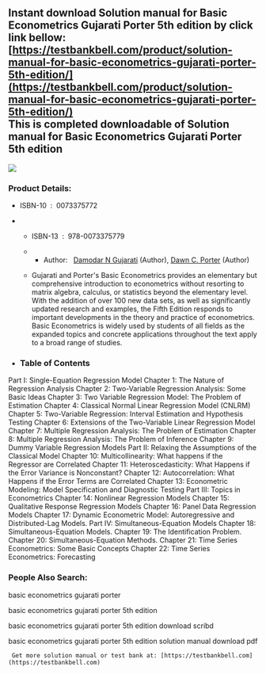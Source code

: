 Instant download **Solution manual for Basic Econometrics Gujarati Porter 5th edition** by click link bellow:  
[https://testbankbell.com/product/solution-manual-for-basic-econometrics-gujarati-porter-5th-edition/](https://testbankbell.com/product/solution-manual-for-basic-econometrics-gujarati-porter-5th-edition/)  
This is completed downloadable of Solution manual for Basic Econometrics Gujarati Porter 5th edition
----------------------------------------------------------------------------------------------------


![](https://testbankbell.com/wp-content/uploads/2023/05/31YVynxFxoL._SY300___21526.1400197507.1280.12801.jpg)
### Product Details:


* ISBN-10 ‏ : ‎ 0073375772
* * ISBN-13 ‏ : ‎ 978-0073375779
  * * Author:   [Damodar N Gujarati](https://www.amazon.com/s/ref=dp_byline_sr_book_1?ie=UTF8&field-author=Damodar+N+Gujarati&text=Damodar+N+Gujarati&sort=relevancerank&search-alias=books) (Author), [Dawn C. Porter](https://www.amazon.com/s/ref=dp_byline_sr_book_2?ie=UTF8&field-author=Dawn+C.+Porter&text=Dawn+C.+Porter&sort=relevancerank&search-alias=books) (Author)
   
  * Gujarati and Porter's Basic Econometrics provides an elementary but comprehensive introduction to econometrics without resorting to matrix algebra, calculus, or statistics beyond the elementary level. With the addition of over 100 new data sets, as well as significantly updated research and examples, the Fifth Edition responds to important developments in the theory and practice of econometrics. Basic Econometrics is widely used by students of all fields as the expanded topics and concrete applications throughout the text apply to a broad range of studies.
 
* ### Table of Contents

Part I: Single-Equation Regression Model
Chapter 1: The Nature of Regression Analysis
Chapter 2: Two-Variable Regression Analysis: Some Basic Ideas
Chapter 3: Two Variable Regression Model: The Problem of Estimation
Chapter 4: Classical Normal Linear Regression Model (CNLRM)
Chapter 5: Two-Variable Regression: Interval Estimation and Hypothesis Testing
Chapter 6: Extensions of the Two-Variable Linear Regression Model
Chapter 7: Multiple Regression Analysis: The Problem of Estimation
Chapter 8: Multiple Regression Analysis: The Problem of Inference
Chapter 9: Dummy Variable Regression Models
Part II: Relaxing the Assumptions of the Classical Model
Chapter 10: Multicollinearity: What happens if the Regressor are Correlated
Chapter 11: Heteroscedasticity: What Happens if the Error Variance is Nonconstant?
Chapter 12: Autocorrelation: What Happens if the Error Terms are Correlated
Chapter 13: Econometric Modeling: Model Specification and Diagnostic Testing
Part III: Topics in Econometrics
Chapter 14: Nonlinear Regression Models
Chapter 15: Qualitative Response Regression Models
Chapter 16: Panel Data Regression Models
Chapter 17: Dynamic Econometric Model: Autoregressive and Distributed-Lag Models.
Part IV: Simultaneous-Equation Models
Chapter 18: Simultaneous-Equation Models.
Chapter 19: The Identification Problem.
Chapter 20: Simultaneous-Equation Methods.
Chapter 21: Time Series Econometrics: Some Basic Concepts
Chapter 22: Time Series Econometrics: Forecasting


 ### People Also Search:


 basic econometrics gujarati porter

 basic econometrics gujarati porter 5th edition

 basic econometrics gujarati porter 5th edition download scribd

 basic econometrics gujarati porter 5th edition solution manual download pdf


     Get more solution manual or test bank at: [https://testbankbell.com](https://testbankbell.com)
